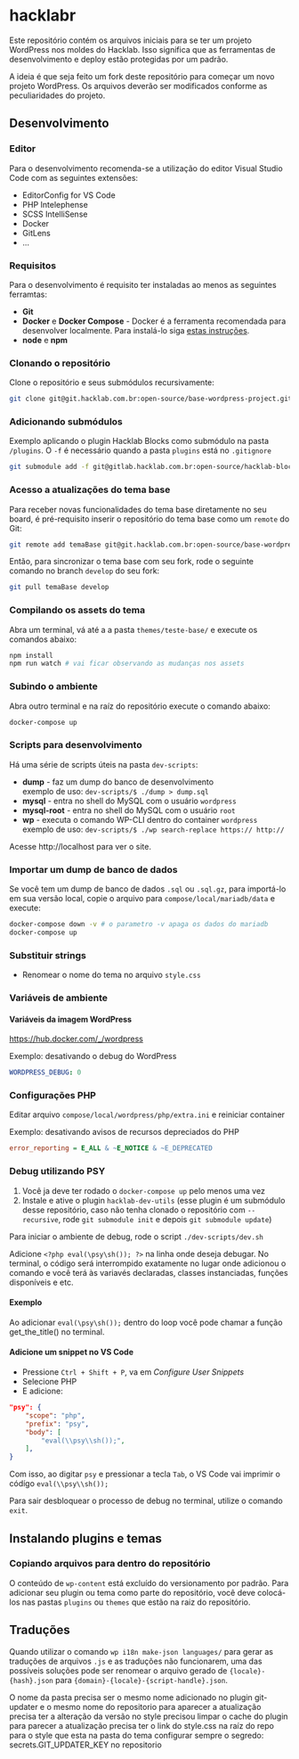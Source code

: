 # hacklabr

Este repositório contém os arquivos iniciais para se ter um projeto WordPress
nos moldes do Hacklab. Isso significa que as ferramentas de desenvolvimento
e deploy estão protegidas por um padrão.

A ideia é que seja feito um fork deste repositório para começar um novo projeto
WordPress. Os arquivos deverão ser modificados conforme as peculiaridades do
projeto.

## Desenvolvimento

### Editor

Para o desenvolvimento recomenda-se a utilização do editor Visual Studio Code com as seguintes extensões:

- EditorConfig for VS Code
- PHP Intelephense
- SCSS IntelliSense
- Docker
- GitLens
- ...

### Requisitos

Para o desenvolvimento é requisito ter instaladas ao menos as seguintes ferramtas:

- **Git**
- **Docker** e **Docker Compose** - Docker é a ferramenta recomendada para desenvolver localmente. Para instalá-lo siga [estas instruções](https://docs.docker.com/install/#supported-platforms).
- **node** e **npm**

### Clonando o repositório

Clone o repositório e seus submódulos recursivamente:

```bash
git clone git@git.hacklab.com.br:open-source/base-wordpress-project.git --recursive
```

### Adicionando submódulos

Exemplo aplicando o plugin Hacklab Blocks como submódulo na pasta `/plugins`. O `-f` é necessário quando a pasta `plugins` está no `.gitignore`

```bash
git submodule add -f git@gitlab.hacklab.com.br:open-source/hacklab-blocks.git plugins/hacklab-blocks
```

### Acesso a atualizações do tema base

Para receber novas funcionalidades do tema base diretamente no seu board, é pré-requisito inserir o repositório do tema base como um `remote` do Git:

```bash
git remote add temaBase git@git.hacklab.com.br:open-source/base-wordpress-project.git
```

Então, para sincronizar o tema base com seu fork, rode o seguinte comando no branch `develop` do seu fork:

```bash
git pull temaBase develop
```

### Compilando os assets do tema

Abra um terminal, vá até a a pasta `themes/teste-base/` e execute os comandos abaixo:

```bash
npm install
npm run watch # vai ficar observando as mudanças nos assets
```

### Subindo o ambiente

Abra outro terminal e na raíz do repositório execute o comando abaixo:

```bash
docker-compose up
```

### Scripts para desenvolvimento

Há uma série de scripts úteis na pasta `dev-scripts`:

- **dump** - faz um dump do banco de desenvolvimento<br>
    exemplo de uso: `dev-scripts/$ ./dump > dump.sql`
- **mysql** - entra no shell do MySQL com o usuário `wordpress`
- **mysql-root** - entra no shell do MySQL com o usuário `root`
- **wp** - executa o comando WP-CLI dentro do container `wordpress`<br>
    exemplo de uso: `dev-scripts/$ ./wp search-replace https:// http://`

Acesse http://localhost para ver o site.

### Importar um dump de banco de dados

Se você tem um dump de banco de dados `.sql` ou `.sql.gz`, para importá-lo em sua versão local, copie o arquivo para `compose/local/mariadb/data` e execute:

```bash
docker-compose down -v # o parametro -v apaga os dados do mariadb
docker-compose up
```

### Substituir strings

- Renomear o nome do tema no arquivo `style.css`

### Variáveis de ambiente

#### Variáveis da imagem WordPress

https://hub.docker.com/_/wordpress

Exemplo: desativando o debug do WordPress

```yaml
WORDPRESS_DEBUG: 0
```

### Configurações PHP

Editar arquivo `compose/local/wordpress/php/extra.ini` e reiniciar container

Exemplo: desativando avisos de recursos depreciados do PHP

```ini
error_reporting = E_ALL & ~E_NOTICE & ~E_DEPRECATED
```

### Debug utilizando PSY

1. Você ja deve ter rodado o `docker-compose up` pelo menos uma vez
2. Instale e ative o plugin `hacklab-dev-utils` (esse plugin é um submódulo desse repositório, caso não tenha clonado o repositório com `--recursive`, rode `git submodule init` e depois `git submodule update`)

Para iniciar o ambiente de debug, rode o script `./dev-scripts/dev.sh`

Adicione `<?php eval(\psy\sh()); ?>` na linha onde deseja debugar. No terminal, o código será interrompido exatamente no lugar onde adicionou o comando e você terá às variavés declaradas, classes instanciadas, funções disponíveis e etc.

#### Exemplo

Ao adicionar `eval(\psy\sh());` dentro do loop você pode chamar a função get_the_title() no terminal.

#### Adicione um snippet no VS Code

- Pressione `Ctrl + Shift + P`, va em *Configure User Snippets*
- Selecione PHP
- E adicione:

```json
"psy": {
    "scope": "php",
    "prefix": "psy",
    "body": [
        "eval(\\psy\\sh());",
    ],
}
```

Com isso, ao digitar `psy` e pressionar a tecla `Tab`, o VS Code vai imprimir o códígo `eval(\\psy\\sh());`

Para sair desbloquear o processo de debug no terminal, utilize o comando `exit`.

## Instalando plugins e temas

### Copiando arquivos para dentro do repositório

O conteúdo de `wp-content` está excluído do versionamento por padrão. Para adicionar seu plugin ou tema como parte do repositório, você deve colocá-los nas pastas `plugins` ou `themes` que estão na raiz do repositório.

## Traduções

Quando utilizar o comando `wp i18n make-json languages/` para gerar as traduções de arquivos `.js` e as traduções não funcionarem, uma das possíveis soluções pode ser renomear o arquivo gerado de `{locale}-{hash}.json` para `{domain}-{locale}-{script-handle}.json`.

O nome da pasta precisa ser o mesmo nome adicionado no plugin git-updater e o mesmo nome do repositorio
para aparecer a atualização precisa ter a alteração da versão no style
precisou limpar o cache do plugin para parecer a atualização
precisa ter o link do style.css na raíz do repo para o style que esta na pasta do tema
configurar sempre o segredo: secrets.GIT_UPDATER_KEY no repositorio